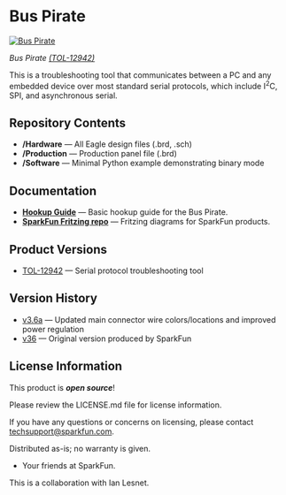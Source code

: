 Bus Pirate
==========

[![Bus Pirate](https://cdn.sparkfun.com/r/600-600/assets/learn_tutorials/4/0/4/Bus_Pirate.jpg)](https://cdn.sparkfun.com/assets/learn_tutorials/4/0/4/Bus_Pirate.jpg)

*Bus Pirate [(TOL-12942)](https://www.sparkfun.com/products/12942)*

This is a troubleshooting tool that communicates between a PC and any embedded device over most standard serial protocols, which
include I<sup>2</sup>C, SPI, and asynchronous serial.

Repository Contents
-------------------

* **/Hardware** &mdash; All Eagle design files (.brd, .sch)
* **/Production** &mdash; Production panel file (.brd)
* **/Software** &mdash; Minimal Python example demonstrating binary mode

Documentation
--------------
* **[Hookup Guide](https://learn.sparkfun.com/tutorials/bus-pirate-v36a-hookup-guide)** &mdash; Basic hookup guide for the Bus Pirate.
* **[SparkFun Fritzing repo](https://github.com/sparkfun/Fritzing_Parts)** &mdash; Fritzing diagrams for SparkFun products.

Product Versions
----------------
* [TOL-12942](https://www.sparkfun.com/products/12942) &mdash; Serial protocol troubleshooting tool

Version History
---------------
* [v3.6a](https://www.sparkfun.com/products/12942) &mdash; Updated main connector wire colors/locations and improved power regulation
* [v36](https://www.sparkfun.com/products/retired/9544) &mdash; Original version produced by SparkFun

License Information
-------------------

This product is _**open source**_!

Please review the LICENSE.md file for license information.

If you have any questions or concerns on licensing, please contact techsupport@sparkfun.com.

Distributed as-is; no warranty is given.

- Your friends at SparkFun.

This is a collaboration with Ian Lesnet.
